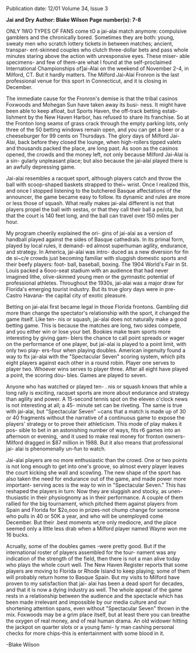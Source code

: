 Publication date: 12/01
Volume 34, Issue 3

**Jai and Dry**
**Author: Blake Wilson**
**Page number(s): 7-8**

ONLY 1WO TYPES OF FANS come tO a jai-alai 
match anymore: compulsive gamblers and 
the chronically bored. Sometimes they are 
both: young, sweaty men who scratch lottery 
tickets in between matches; ancient, transpar-
ent-skinned couples who clutch three-dollar 
bets and pass whole minutes staring above the 
action with unresponsive eyes. These miser-
able specimens-
and few of them-are what 
I found at the self-proclaimed International 
Championships of]ai-Alai on the weekend of 
November 2-4, in Milford, CT. But it hardly 
matters. The Milford Jai-Alai Fronron is the 
last professional venue for this sport in 
Connecticut, and it is closing in December. 

The immediate cause for the Fronron's 
demise is that the tribal casinos Foxwoods 
and Mohegan Sun have taken away its busi-
ness. It might have been able to keep afloat, 
but Sports Haven, the off-track betting estab-
lishment by the New Haven Harbor, has 
refused to share its franchise. So at the 
Fronton long seams of grass crack through 
the empty parking lots, only three of the 50 
betting windows remain open, and you can 
get a beer or a cheeseburger for 99 cents on 
Thursdays. The glory days of Milford Jai-
Alai, back before they closed the lounge, 
when high-rollers tipped valets and thousands 
packed the place, are long past. As soon as the 
casinos opened, the crowds and the money 
left, not only because Milford Jai-Alai is a sin-
gularly unpleasant place; but also because the 
jai-alai played there is an awfully depressing 
game. 

Jai-alai resembles a racquet sport, 
although players catch and throw the ball 
with scoop-shaped baskets strapped to thei~ 
wrist. Once I realized this, and once I stopped 
listening to the butchered Basque affectations 
of the announcer, the game became easy to 
follow. Its dynamic and rules are more or less 
those of squash. What really makes jai-alai 
different is not that players propel the ball 
with sestas, or that they call their ball a pe/ota, 
but that the court is 140 feet long, and the 
ball can travel over 150 miles per hour. 

My program cheerily explained the ori-
gins of jai-alai as a version of handball played 
against the sides of Basque cathedrals. In its 
primal form, played by local rules, it demand-
ed almost superhuman agility, endurance, 
and strategy. In America, jai-alai was intro-
duced as a new diversion for fin de si~c/e 
crowds just becoming familiar with sluggish 
domestic sports and their beefy players: foot-
ball, baseball, boxing. The 1904 World's Fair 
in St. Louis packed a 6ooo-seat stadium with 
an audience that had never imagined lithe, 
olive-skinned young men or the gymnastic 
potential of professional athletes. Throughout 
the 1930s, jai-alai was a major draw for 
Florida's emerging tourist industry. But its 
true glory days were in pre-Castro Havana-
the capital city of exotic pleasure. 

Betting on jai-alai first became legal in 
those Florida frontons. Gambling did more 
than change the spectator's relationship with 
the sport, it changed the game itself. Like ten-
nis or squash, jai-alai does not naturally make 
a good betting game. This is because the 
matches are long, two sides compete, and you 
either win or lose your bet. Bookies make 
team sports more interesting by giving gam-
blers the chance to call point spreads or wager 
on the performance of one player, but jai-alai 
is played to a point limit, with only two play-
ers-four when playing doubles. American 
ingenuity found a way to ftx jai-alai with the 
"Spectacular Seven" scoring system, which 
pits eight players against each other in a 
round robin. Player one serves to player two. 
Whoever wins serves to player three. After all 
eight have played a point, the scoring dou-
bles. Games are played to seven. 

Anyone who has watched or played ten- . 
nis or squash knows that while a long rally is 
exciting, racquet sports are more about 
endurance and strategy than agility and 
power. A 15-second tennis spot on the eleven 
o'clock news is not interesting at all; a 45-
minute set can be riveting. The same is true 
with jai-alai, but "Spectacular Seven" ~cans 
that a match is made up of 30 or 40 fragments 
without the narrative of a continuous game to 
expose the players' strategy or to prove their 
athleticism. This mode of play makes it pos-
sible to bet in an astonishing number of ways, 
fits r6 games into an afternoon or evening, 
·and it used to make real money for fronton 
owners-Milford dragged in $87 million in 
1988. But it also means that professional jai-
alai is phenomenally un-fun to watch. 

Jai-alai players are no more enthusiastic 
than the crowd. One or two points is not long 
enough to get into one's groove, so almost 
every player leaves the court kicking she wall 
and scowling. The new shape of the sport has 
also taken the need for endurance out of the 
game, and made power more important-
serving aces is the way to win in "Spectacular 
Seven." This has reshaped the players in turn: 
Now they are sluggish and stocky, as unen-
thusiastic in their physiognomy as in their 
performance. A couple of them rallied for the 
big tournament, which pitched them against 
players from Spain and Florida for $2o,ooo in 
prizes-not chump change for someone who 
pulls in 40 or 50K a year, and who will be 
unemployed come December. But their .best 
moments wt;re only mediocre, and the place 
seemed only a little less drab when a Milford 
player named Wayne won me 16 bucks. 

Acrually, some of the doubles games 
-were pretty good. But if the international 
roster of players assembled for the tour-
nament was any indication of the 
strength of the field, then there is not a 
man alive today who plays the whole 
court well. The New Haven Register 
reports that some players are moving to 
Florida or Rhode Island to keep playing; 
some of them will probably return home 
to Basque Spain. But my visits to Milford 
have proven to my satisfaction that jai-
alai has been a dead sport for decades, 
and that it is now a dying industry as 
well. The whole appeal of the game rests 
in a relationship between the audience 
and the spectacle which has been made 
irrelevant and impossible by our media 
culture and our shortening attention 
spans, even without "Spectacular Seven" 
thrown in the mix. Foxwoods may be a 
grim place itself, but at least there you can 
breathe the oxygen of real money, and of 
real human drama. An old widower hitting 
the jackpot on quarter slots or a young fami-
ly man cashing personal checks for more 
chips-this is entertainment with some blood 
in it. 

-Blake Wilson